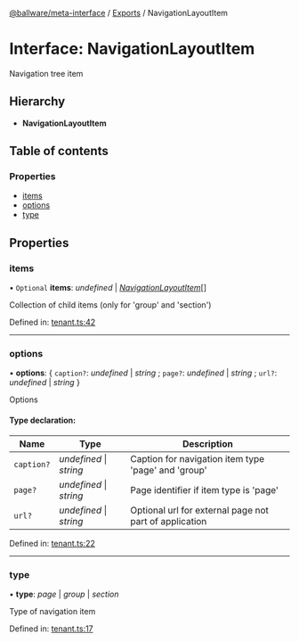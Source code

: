 [@ballware/meta-interface](../README.md) / [Exports](../modules.md) / NavigationLayoutItem

# Interface: NavigationLayoutItem

Navigation tree item

## Hierarchy

* **NavigationLayoutItem**

## Table of contents

### Properties

- [items](navigationlayoutitem.md#items)
- [options](navigationlayoutitem.md#options)
- [type](navigationlayoutitem.md#type)

## Properties

### items

• `Optional` **items**: *undefined* \| [*NavigationLayoutItem*](navigationlayoutitem.md)[]

Collection of child items (only for 'group' and 'section')

Defined in: [tenant.ts:42](https://github.com/frankball/ballware-meta-interface/blob/157bdb2/src/tenant.ts#L42)

___

### options

• **options**: { `caption?`: *undefined* \| *string* ; `page?`: *undefined* \| *string* ; `url?`: *undefined* \| *string*  }

Options

#### Type declaration:

Name | Type | Description |
------ | ------ | ------ |
`caption?` | *undefined* \| *string* | Caption for navigation item type 'page' and 'group'   |
`page?` | *undefined* \| *string* | Page identifier if item type is 'page'   |
`url?` | *undefined* \| *string* | Optional url for external page not part of application   |

Defined in: [tenant.ts:22](https://github.com/frankball/ballware-meta-interface/blob/157bdb2/src/tenant.ts#L22)

___

### type

• **type**: *page* \| *group* \| *section*

Type of navigation item

Defined in: [tenant.ts:17](https://github.com/frankball/ballware-meta-interface/blob/157bdb2/src/tenant.ts#L17)

